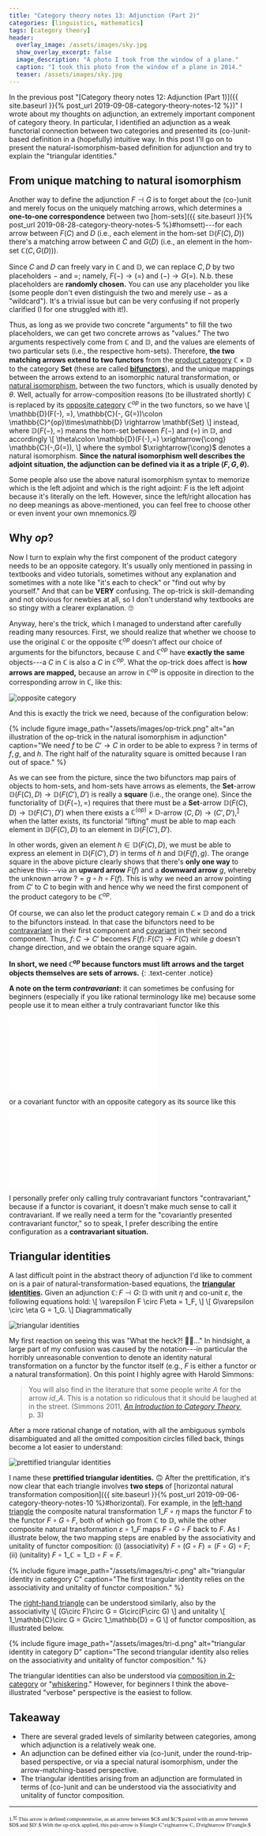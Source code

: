 ```yaml
---
title: "Category theory notes 13: Adjunction (Part 2)"
categories: [linguistics, mathematics]
tags: [category theory]
header:
  overlay_image: /assets/images/sky.jpg
  show_overlay_excerpt: false
  image_description: "A photo I took from the window of a plane."
  caption: "I took this photo from the window of a plane in 2014."
  teaser: /assets/images/sky.jpg
---
```


In the previous post "[Category theory notes 12: Adjunction (Part 1)]({{ site.baseurl }}{% post_url 2019-09-08-category-theory-notes-12 %})" I wrote about my thoughts on adjunction, an extremely important component of category theory. In particular, I identified an adjunction as a weak functorial connection between two categories and presented its (co-)unit-based definition in a (hopefully) intuitive way. In this post I'll go on to present the natural-isomorphism-based definition for adjunction and try to explain the "triangular identities."

## From unique matching to natural isomorphism
Another way to define the adjunction $F \dashv G$ is to forget about the (co-)unit and merely focus on the uniquely matching arrows, which determines a **one-to-one correspondence** between two [hom-sets]({{ site.baseurl }}{% post_url 2019-08-28-category-theory-notes-5 %}#homsett)---for each arrow between $F(C)$ and $D$ (i.e., each element in the hom-set $\mathbb{D}(F(C),D)$) there's a matching arrow between $C$ and $G(D)$ (i.e., an element in the hom-set $\mathbb{C}(C,G(D))$).

Since $C$ and $D$ can freely vary in $\mathbb{C}$ and $\mathbb{D},$ we can replace $C, D$ by two placeholders $-$ and $=$; namely, $F(-)\rightarrow(=)$ and $(-)\rightarrow G(=).$ N.b. these placeholders are **randomly chosen.** You can use any placeholder you like (some people don't even distinguish the two and merely use $-$ as a "wildcard"). It's a trivial issue but can be very confusing if not properly clarified (I for one struggled with it!).

Thus, as long as we provide two concrete "arguments" to fill the two placeholders, we can get two concrete arrows as "values." The two arguments respectively come from $\mathbb{C}$ and $\mathbb{D},$ and the values are elements of two particular sets (i.e., the respective hom-sets). Therefore, **the two matching arrows extend to two functors** from the [product category](https://en.wikipedia.org/wiki/Product_category) $\mathbb{C}\times\mathbb{D}$ to the category $\mathbf{Set}$ (these are called [**bifunctors**](https://en.wikipedia.org/wiki/Functor#Bifunctors_and_multifunctors)), and the unique mappings between the arrows extend to an isomorphic natural transformation, or [natural isomorphism](https://en.wikipedia.org/wiki/Natural_transformation), between the two functors, which is usually denoted by $\theta$. Well, actually for arrow-composition reasons (to be illustrated shortly) $\mathbb{C}$ is replaced by its [opposite category](https://en.wikipedia.org/wiki/Opposite_category) $\mathbb{C}^{op}$ in the two functors, so we have
\\[ \mathbb{D}(F(-), =), \mathbb{C}(-, G(=))\colon \mathbb{C}^{op}\times\mathbb{D} \rightarrow \mathbf{Set} \\]
instead, where $\mathbb{D}(F(-), =)$ means the hom-set between $F(-)$ and $(=)$ in $\mathbb{D},$ and accordingly
\\[ \theta\colon \mathbb{D}(F(-),=) \xrightarrow{\cong} \mathbb{C}(-,G(=)),  \\]
where the symbol $\xrightarrow{\cong}$ denotes a natural isomorphism. **Since the natural isomorphism well describes the adjoint situation, the adjunction can be defined via it as a triple $\langle F, G, \theta\rangle$.**

Some people also use the above natural isomorphism syntax to memorize which is the left adjoint and which is the right adjoint: $F$ is the left adjoint because it's literally on the left. However, since the left/right allocation has no deep meanings as above-mentioned, you can feel free to choose other or even invent your own mnemonics.😼

## Why $op$?
Now I turn to explain why the first component of the product category needs to be an opposite category. It's usually only mentioned in passing in textbooks and video tutorials, sometimes without any explanation and sometimes with a note like "it's each to check" or "find out why by yourself." And that can be **VERY** confusing. The op-trick is skill-demanding and not obvious for newbies at all, so I don't understand why textbooks are so stingy with a clearer explanation. 🙄

Anyway, here's the trick, which I managed to understand after carefully reading many resources. First, we should realize that whether we choose to use the original $\mathbb{C}$ or the opposite $\mathbb{C}^{op}$ doesn't affect our choice of arguments for the bifunctors, because $\mathbb{C}$ and $\mathbb{C}^{op}$ have **exactly the same** objects---a $C$ in $\mathbb{C}$ is also a $C$ in $\mathbb{C}^{op}.$ What the op-trick does affect is **how arrows are mapped,** because an arrow in $\mathbb{C}^{op}$ is opposite in direction to the corresponding arrow in $\mathbb{C},$ like this:

![opposite category](/assets/images/op.png)

And this is exactly the trick we need, because of the configuration below:

{% include figure image_path="/assets/images/op-trick.png" alt="an illustration of the op-trick in the natural isomorphism in adjunction" caption="We need $f$ to be $C'\rightarrow C$ in order to be able to express $?$ in terms of $f, g,$ and $h.$ The right half of the naturality square is omitted because I ran out of space." %}

As we can see from the picture, since the two bifunctors map pairs of objects to hom-sets, and hom-sets have arrows as elements, the $\mathbf{Set}$-arrow $\mathbb{D}(F(C),D)\rightarrow\mathbb{D}(F(C'),D')$ is really a **square** (i.e., the orange one). Since the functoriality of $\mathbb{D}(F(-),=)$ requires that there must be a $\mathbf{Set}$-arrow $\mathbb{D}(F(C),D)\rightarrow\mathbb{D}(F(C'),D')$ when there exists a $\mathbb{C}^{(op)}\times\mathbb{D}$-arrow $(C,D)\rightarrow(C',D'),$<sup><a href="#fn1" id="ref1">1</a></sup> when the latter exists, its functorial "lifting" must be able to map each element in $\mathbb{D}(F(C),D)$ to an element in $\mathbb{D}(F(C'),D').$

In other words, given an element $h\in\mathbb{D}(F(C),D),$ we must be able to express an element in $\mathbb{D}(F(C'),D')$ in terms of $h$ and $\mathbb{D}(F(f),g).$ The orange square in the above picture clearly shows that there's **only one way** to achieve this---via an **upward arrow** $F(f)$ and a **downward arrow** $g,$ whereby the unknown arrow $?=g\circ h\circ F(f).$ This is why we need an arrow pointing from $C'$ to $C$ to begin with and hence why we need the first component of the product category to be $\mathbb{C}^{op}$.

Of course, we can also let the product category remain $\mathbb{C}\times\mathbb{D}$ and do a trick to the bifunctors instead. In that case the bifunctors need to be [contravariant](http://mathworld.wolfram.com/ContravariantFunctor.html) in their first component and [covariant](http://mathworld.wolfram.com/CovariantFunctor.html) in their second component. Thus, $f\colon C\rightarrow C'$ becomes $F(f)\colon F(C')\rightarrow F(C)$ while $g$ doesn't change direction, and we obtain the orange square again.

**In short, we need $\mathbb{C}^{op}$ because functors must lift arrows and the target objects themselves are sets of arrows.**
{: .text-center .notice}

**A note on the term _contravariant_:** it can sometimes be confusing for beginners (especially if you like rational terminology like me) because some people use it to mean either a truly contravariant functor like this

![truly contravariant functor](/assets/images/contravariant-true.pdf)

or a covariant functor with an opposite category as its source like this

![fake contravariant functor](/assets/images/contravariant-fake.pdf)

I personally prefer only calling truly contravariant functors "contravariant," because if a functor is covariant, it doesn't make much sense to call it contravariant. If we really need a term for the "covariantly presented contravariant functor," so to speak, I prefer describing the entire configuration as a **contravariant situation.**

## Triangular identities
A last difficult point in the abstract theory of adjunction I'd like to comment on is a pair of natural-transformation-based equations, the **[triangular identities](https://ncatlab.org/nlab/show/triangle+identities).** Given an adjunction $\mathbb{C}\colon F \dashv G\colon\mathbb{D}$ with unit $\eta$ and co-unit $\varepsilon,$ the following equations hold:
\\[ \varepsilon F \circ F\eta = 1\_F, \\]
\\[ G\varepsilon \circ \eta G = 1\_G. \\]
Diagrammatically

![triangular identities](/assets/images/tri-id.png)

My first reaction on seeing this was "What the heck?! 🥴🙀..." In hindsight, a large part of my confusion was caused by the notation---in particular the horribly unreasonable convention to denote an identity natural transformation on a functor by the functor itself (e.g., $F$ is either a functor or a natural transformation). On this point I highly agree with Harold Simmons:
>You will also find in the literature that some people write $A$ for the arrow $id\_A.$ This is a notation so ridiculous that it should be laughed at in the street. (Simmons 2011, [_An Introduction to Category Theory_](https://books.google.co.uk/books/about/An_Introduction_to_Category_Theory.html?id=VOCQUC_uiWgC&source=kp_book_description&redir_esc=y), p.&nbsp;3)

After a more rational change of notation, with all the ambiguous symbols disambiguated and all the omitted composition circles filled back, things become a lot easier to understand:<a id="triangle"></a>

![prettified triangular identities](/assets/images/tri-id-pretty.png)

I name these **prettified triangular identities.** 🙃 After the prettification, it's now clear that each triangle involves **two steps** of [horizontal natural transformation composition]({{ site.baseurl }}{% post_url 2019-09-06-category-theory-notes-10 %}#horizontal). For example, in the <a href="#triangle">left-hand triangle</a> the composite natural transformation $1\_F\circ\eta$ maps the functor $F$ to the functor $F\circ G\circ F,$ both of which go from $\mathbb{C}$ to $\mathbb{D},$ while the other composite natural transformation $\varepsilon\circ 1\_F$ maps $F\circ G\circ F$ back to $F.$ As I illustrate below, the two mapping steps are enabled by the associativity and unitality of functor composition: (i) (associativity) $F\circ (G\circ F)=(F\circ G)\circ F$; (ii) (unitality) $F\circ 1\_\mathbb{C} = 1\_\mathbb{D}\circ F = F.$

{% include figure image_path="/assets/images/tri-c.png" alt="triangular identity in category C" caption="The first triangular identity relies on the associativity and unitality of functor composition." %}

The <a href="#triangle">right-hand triangle</a> can be understood similarly, also by the associativity
\\[ (G\circ F)\circ G = G\circ(F\circ G) \\]
and unitality
\\[ 1\_\mathbb{C}\circ G = G\circ 1\_\mathbb{D} = G \\]
of functor composition, as illustrated below.

{% include figure image_path="/assets/images/tri-d.png" alt="triangular identity in category D" caption="The second triangular identity also relies on the associativity and unitality of functor composition." %}

The triangular identities can also be understood via [composition in 2-category](https://ncatlab.org/nlab/show/triangle+identities) or "[whiskering](https://ncatlab.org/nlab/show/whiskering)." However, for beginners I think the above-illustrated "verbose" perspective is the easiest to follow.

## Takeaway
- There are several graded levels of similarity between categories, among which adjunction is a relatively weak one.
- An adjunction can be defined either via (co-)unit, under the round-trip-based perspective, or via a special natural isomorphism, under the arrow-matching-based perspective.
- The triangular identities arising from an adjunction are formulated in terms of (co-)unit and can be understood via the associativity and unitality of functor composition.

<hr>
<div style="font-family: serif; font-size: 0.8em;">
<a id="fn1">1.</a><sup><a href="#ref1" title="Jump back to footnote 1 in the text.">↩</a></sup> This arrow is defined componentwise, as an arrow between $C$ and $C'$ paired with an arrow between $D$ and $D'.$ With the op-trick applied, this pair-arrow is $\langle C'\rightarrow C, D\rightarrow D'\rangle.$
</div>
